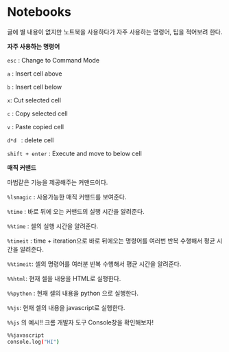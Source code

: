 # Notebooks

글에 별 내용이 없지만 노트북을 사용하다가 자주 사용하는 명령어, 팁을 적어보려 한다.



**자주 사용하는 명령어**

`esc` : Change to Command Mode

`a` : Insert cell above

`b` : Insert cell below

`x`: Cut selected cell

`c` : Copy selected cell

`v` : Paste copied cell

`d*d ` : delete cell

`shift + enter` : Execute and move to below cell



**매직 커맨드**

마법같은 기능을 제공해주는 커맨드이다.

`%lsmagic` : 사용가능한 매직 커맨드를 보여준다.

`%time` : 바로 뒤에 오는 커맨드의 실행 시간을 알려준다.

`%%time` : 셀의 실행 시간을 알려준다.

`%timeit` : time + iteration으로 바로 뒤에오는 명령어를 여러번 반복 수행해서 평균 시간을 알려준다.

`%%timeit`: 셀의 명령어를 여러분 반복 수행해서 평균 시간을 알려준다.

`%%html`: 현재 셀을 내용을 HTML로 실행한다.

`%%python` : 현재 셀의 내용을 python 으로 실행한다.

`%%js`: 현재 셀의 내용을 javascript로 실행한다.



`%%js` 의 예시!! 크롬 개발자 도구 Console창을 확인해보자!

```bash
%%javascript
console.log("HI")
```



